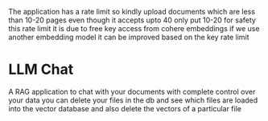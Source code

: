 The application has a rate limit so kindly upload documents which are less than 10-20 pages even though it accepts upto 40 only put 10-20 for safety this rate limit it is due to free key access from cohere embeddings if we use another embedding model it can be improved based on the key rate limit

# LLM Chat

A RAG application to chat with your documents with complete control over your data you can delete your files in the db and see which files are loaded into the vector database and also delete the vectors of a particular file
